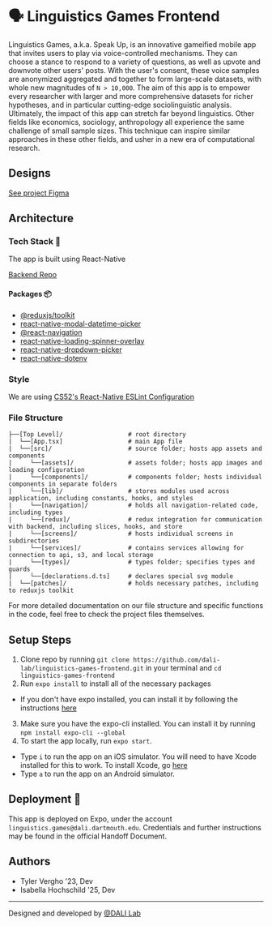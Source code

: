 # 🗣 Linguistics Games Frontend

Linguistics Games, a.k.a. Speak Up, is an innovative gameified mobile app that invites users to play via voice-controlled mechanisms. They can choose a stance to respond to a variety of questions, as well as upvote and downvote other users' posts. With the user's consent, these voice samples are anonymized aggregated and together to form large-scale datasets, with whole new magnitudes of `N > 10,000`. The aim of this app is to empower every researcher with larger and more comprehensive datasets for richer hypotheses, and in particular cutting-edge sociolinguistic analysis. Ultimately, the impact of this app can stretch far beyond linguistics. Other fields like economics, sociology, anthropology all experience the same challenge of small sample sizes. This technique can inspire similar approaches in these other fields, and usher in a new era of computational research.

## Designs

[See project Figma](https://www.figma.com/file/rA2O0gfeSZ6mFjTjsPulWP/Linguistics-Games-22F)

## Architecture
### Tech Stack 🥞
The app is built using React-Native

[Backend Repo](https://github.com/dali-lab/linguistics-games-backend)

#### Packages 📦
* [@reduxjs/toolkit](https://www.npmjs.com/package/@reduxjs/toolkit)
* [react-native-modal-datetime-picker](https://www.npmjs.com/package/react-native-modal-datetime-picker)
* [@react-navigation](https://reactnavigation.org/)
* [react-native-loading-spinner-overlay](https://www.npmjs.com/package/react-native-loading-spinner-overlay)
* [react-native-dropdown-picker](https://www.npmjs.com/package/react-native-dropdown-picker)
* [react-native-dotenv](https://www.npmjs.com/package/react-native-dotenv)

### Style

We are using [CS52's React-Native ESLint Configuration](https://gist.github.com/timofei7/c8df5cc69f44127afb48f5d1dffb6c84)

### File Structure

```
├──[Top Level]/                  # root directory
|  └──[App.tsx]                  # main App file
|  └──[src]/                     # source folder; hosts app assets and components
|     └──[assets]/               # assets folder; hosts app images and loading configuration
|     └──[components]/           # components folder; hosts individual components in separate folders
|     └──[lib]/                  # stores modules used across application, including constants, hooks, and styles
|     └──[navigation]/           # holds all navigation-related code, including types
|     └──[redux]/                # redux integration for communication with backend, including slices, hooks, and store
|     └──[screens]/              # hosts individual screens in subdirectories
|     └──[services]/             # contains services allowing for connection to api, s3, and local storage
|     └──[types]/                # types folder; specifies types and guards
|     └──[declarations.d.ts]     # declares special svg module
|  └──[patches]/                 # holds necessary patches, including to reduxjs toolkit
```

For more detailed documentation on our file structure and specific functions in the code, feel free to check the project files themselves.

## Setup Steps 
1. Clone repo by running `git clone https://github.com/dali-lab/linguistics-games-frontend.git` in your terminal and `cd linguistics-games-frontend`
2. Run `expo install` to install all of the necessary packages
  * If you don't have expo installed, you can install it by following the instructions [here](https://docs.expo.dev/get-started/installation/)
3. Make sure you have the expo-cli installed. You can install it by running `npm install expo-cli --global`
4. To start the app locally, run `expo start`. 
  * Type `i` to run the app on an iOS simulator. You will need to have Xcode installed for this to work. To install Xcode, go [here](https://apps.apple.com/us/app/xcode/id497799835?mt=12)
  * Type `a` to run the app on an Android simulator. 

## Deployment 🚀
This app is deployed on Expo, under the account `linguistics.games@dali.dartmouth.edu`. Credentials and further instructions may be found in the official Handoff Document.

## Authors
* Tyler Vergho '23, Dev
* Isabella Hochschild '25, Dev

---
Designed and developed by [@DALI Lab](https://github.com/dali-lab)
